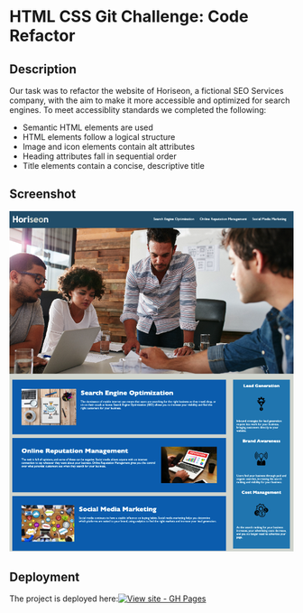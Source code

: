 # HTML CSS Git Challenge: Code Refactor

## Description

Our task was to refactor the website of Horiseon, a fictional SEO Services company, with the aim to make it more accessible and optimized for search engines.
To meet accessiblity standards we completed the following:

- Semantic HTML elements are used
- HTML elements follow a logical structure
- Image and icon elements contain alt attributes
- Heading attributes fall in sequential order
- Title elements contain a concise, descriptive title



## Screenshot

![](./assets/images/horiseon_mockup.png)

## Deployment



The project is deployed here:[![View site - GH Pages](https://img.shields.io/badge/View_site-GH_Pages-2ea44f?style=for-the-badge)](https://aloosli.github.io/horiseon-mock-up/)
